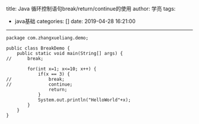 title: Java 循环控制语句break/return/continue的使用
author: 学亮
tags:
  - java基础
categories: []
date: 2019-04-28 16:21:00
---
```
package com.zhangxueliang.demo;

public class BreakDemo {
	public static void main(String[] args) {
//		break;
		
		for(int x=1; x<=10; x++) {
			if(x == 3) {
//				break;
//				continue;
				return;
			}
			System.out.println("HelloWorld"+x);
		}
	}
}
```